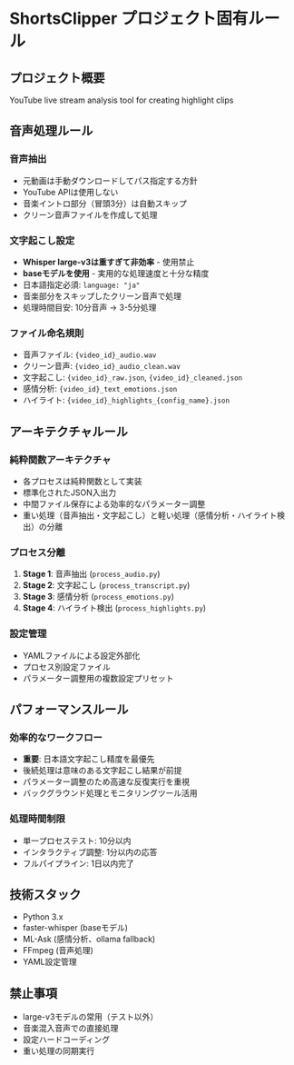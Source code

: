 # ShortsClipper プロジェクト固有ルール

## プロジェクト概要
YouTube live stream analysis tool for creating highlight clips

## 音声処理ルール

### 音声抽出
- 元動画は手動ダウンロードしてパス指定する方針
- YouTube APIは使用しない
- 音楽イントロ部分（冒頭3分）は自動スキップ
- クリーン音声ファイルを作成して処理

### 文字起こし設定
- **Whisper large-v3は重すぎて非効率** - 使用禁止
- **baseモデルを使用** - 実用的な処理速度と十分な精度
- 日本語指定必須: `language: "ja"`
- 音楽部分をスキップしたクリーン音声で処理
- 処理時間目安: 10分音声 → 3-5分処理

### ファイル命名規則
- 音声ファイル: `{video_id}_audio.wav`
- クリーン音声: `{video_id}_audio_clean.wav` 
- 文字起こし: `{video_id}_raw.json`, `{video_id}_cleaned.json`
- 感情分析: `{video_id}_text_emotions.json`
- ハイライト: `{video_id}_highlights_{config_name}.json`

## アーキテクチャルール

### 純粋関数アーキテクチャ
- 各プロセスは純粋関数として実装
- 標準化されたJSON入出力
- 中間ファイル保存による効率的なパラメーター調整
- 重い処理（音声抽出・文字起こし）と軽い処理（感情分析・ハイライト検出）の分離

### プロセス分離
1. **Stage 1**: 音声抽出 (`process_audio.py`)
2. **Stage 2**: 文字起こし (`process_transcript.py`) 
3. **Stage 3**: 感情分析 (`process_emotions.py`)
4. **Stage 4**: ハイライト検出 (`process_highlights.py`)

### 設定管理
- YAMLファイルによる設定外部化
- プロセス別設定ファイル
- パラメーター調整用の複数設定プリセット

## パフォーマンスルール

### 効率的なワークフロー
- **重要**: 日本語文字起こし精度を最優先
- 後続処理は意味のある文字起こし結果が前提
- パラメーター調整のため高速な反復実行を重視
- バックグラウンド処理とモニタリングツール活用

### 処理時間制限
- 単一プロセステスト: 10分以内
- インタラクティブ調整: 1分以内の応答
- フルパイプライン: 1日以内完了

## 技術スタック
- Python 3.x
- faster-whisper (baseモデル)
- ML-Ask (感情分析、ollama fallback)
- FFmpeg (音声処理)
- YAML設定管理

## 禁止事項
- large-v3モデルの常用（テスト以外）
- 音楽混入音声での直接処理
- 設定ハードコーディング
- 重い処理の同期実行